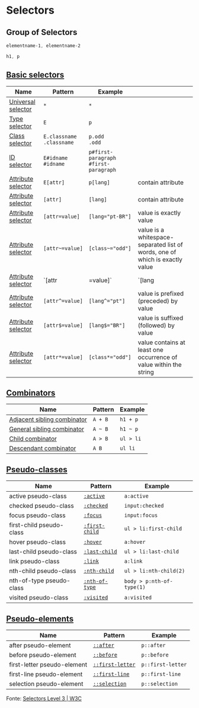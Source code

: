 # Selectors

## Group of Selectors 

```css
elementname-1, elementname-2
```

```css
h1, p
```

## [Basic selectors](https://developer.mozilla.org/en-US/docs/Web/CSS/CSS_Selectors#Basic_selectors)

| Name | Pattern | Example | |
|-|-|-|-|
| [Universal selector](https://developer.mozilla.org/en-US/docs/Web/CSS/Universal_selectors) | `*` |  `*` | |
| [Type selector](https://developer.mozilla.org/en-US/docs/Web/CSS/Type_selectors) | `E` | `p` | |
| [Class selector](https://developer.mozilla.org/en-US/docs/Web/CSS/Class_selectors) | `E.classname` <br> `.classname` | `p.odd` <br> `.odd` | |
| [ID selector](https://developer.mozilla.org/en-US/docs/Web/CSS/ID_selectors) | `E#idname` <br> `#idname` | `p#first-paragraph` <br> `#first-paragraph` | |
| [Attribute selector](https://developer.mozilla.org/en-US/docs/Web/CSS/Attribute_selectors) | `E[attr]` | `p[lang]` | contain attribute |
| [Attribute selector](https://developer.mozilla.org/en-US/docs/Web/CSS/Attribute_selectors) | `[attr]` | `[lang]` |  contain attribute |
| [Attribute selector](https://developer.mozilla.org/en-US/docs/Web/CSS/Attribute_selectors) | `[attr=value]` | `[lang="pt-BR"]` |  value is exactly value |
| [Attribute selector](https://developer.mozilla.org/en-US/docs/Web/CSS/Attribute_selectors) | `[attr~=value]` | `[class~="odd"]` |  value is a whitespace-separated list of words, one of which is exactly value |
| [Attribute selector](https://developer.mozilla.org/en-US/docs/Web/CSS/Attribute_selectors) | `[attr|=value]` | `[lang|="BR"]` |  value can be exactly value or can begin with value immediately followed by a hyphen |
| [Attribute selector](https://developer.mozilla.org/en-US/docs/Web/CSS/Attribute_selectors) | `[attr^=value]` | `[lang^="pt"]` |  value is prefixed (preceded) by value |
| [Attribute selector](https://developer.mozilla.org/en-US/docs/Web/CSS/Attribute_selectors) | `[attr$=value]` | `[lang$="BR"]` |  value is suffixed (followed) by value |
| [Attribute selector](https://developer.mozilla.org/en-US/docs/Web/CSS/Attribute_selectors) | `[attr*=value]` | `[class*="odd"]` |  value contains at least one occurrence of value within the string |

## [Combinators](https://developer.mozilla.org/en-US/docs/Web/CSS/CSS_Selectors#Combinators)

| Name | Pattern | Example |
|-|-|-|
| [Adjacent sibling combinator](https://developer.mozilla.org/en-US/docs/Web/CSS/Adjacent_sibling_selectors) | `A + B` | `h1 + p` |
| [General sibling combinator](https://developer.mozilla.org/en-US/docs/Web/CSS/General_sibling_selectors) | `A ~ B` | `h1 ~ p` |
| [Child combinator](https://developer.mozilla.org/en-US/docs/Web/CSS/Child_selectors) | `A > B` | `ul > li` |
| [Descendant combinator](https://developer.mozilla.org/en-US/docs/Web/CSS/Descendant_selectors) | `A B` | `ul li` |

## [Pseudo-classes](https://developer.mozilla.org/en-US/docs/Web/CSS/Pseudo-classes)

| Name | Pattern | Example |
|-|-|-|
| active pseudo-class | [`:active`](https://developer.mozilla.org/en-US/docs/Web/CSS/:active) | `a:active` |
| checked pseudo-class | [`:checked`](https://developer.mozilla.org/en-US/docs/Web/CSS/:checked) | `input:checked` |
| focus pseudo-class | [`:focus`](https://developer.mozilla.org/en-US/docs/Web/CSS/:focus) | `input:focus` |
| first-child pseudo-class | [`:first-child`](https://developer.mozilla.org/en-US/docs/Web/CSS/:first-child) | `ul > li:first-child` |
| hover pseudo-class | [`:hover`](https://developer.mozilla.org/en-US/docs/Web/CSS/:hover) | `a:hover` |
| last-child pseudo-class | [`:last-child`](https://developer.mozilla.org/en-US/docs/Web/CSS/:last-child) | `ul > li:last-child` |
| link pseudo-class | [`:link`](https://developer.mozilla.org/en-US/docs/Web/CSS/:link) | `a:link` |
| nth-child pseudo-class | [`:nth-child`](https://developer.mozilla.org/en-US/docs/Web/CSS/:nth-child) | `ul > li:nth-child(2)` |
| nth-of-type pseudo-class | [`:nth-of-type`](https://developer.mozilla.org/en-US/docs/Web/CSS/:nth-of-type) | `body > p:nth-of-type(1)`
| visited pseudo-class | [`:visited`](https://developer.mozilla.org/en-US/docs/Web/CSS/:visited) | `a:visited`

## [Pseudo-elements](https://developer.mozilla.org/en-US/docs/Web/CSS/Pseudo-elements)

| Name | Pattern | Example |
|-|-|-|
| after pseudo-element | [`::after`](https://developer.mozilla.org/en-US/docs/Web/CSS/::after) | `p::after` |
| before pseudo-element | [`::before`](https://developer.mozilla.org/en-US/docs/Web/CSS/::before) | `p::before` |
| first-letter pseudo-element | [`::first-letter`](https://developer.mozilla.org/en-US/docs/Web/CSS/::first-letter) | `p::first-letter` |
| first-line pseudo-element | [`::first-line`](https://developer.mozilla.org/en-US/docs/Web/CSS/::first-line) | `p::first-line` |
| selection pseudo-element | [`::selection`](https://developer.mozilla.org/en-US/docs/Web/CSS/::selection) | `p::selection` |

Fonte: [Selectors Level 3 \| W3C](https://www.w3.org/TR/2011/REC-css3-selectors-20110929/#selectors)
